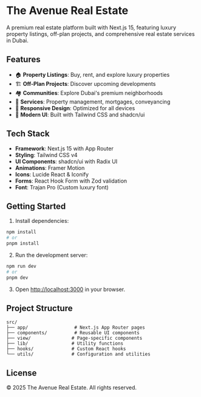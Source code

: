   # The Avenue Real Estate

A premium real estate platform built with Next.js 15, featuring luxury property listings, off-plan projects, and comprehensive real estate services in Dubai.

## Features

- 🏠 **Property Listings**: Buy, rent, and explore luxury properties
- 🏗️ **Off-Plan Projects**: Discover upcoming developments
- 🏘️ **Communities**: Explore Dubai's premium neighborhoods
- 💼 **Services**: Property management, mortgages, conveyancing
- 📱 **Responsive Design**: Optimized for all devices
- 🎨 **Modern UI**: Built with Tailwind CSS and shadcn/ui

## Tech Stack

- **Framework**: Next.js 15 with App Router
- **Styling**: Tailwind CSS v4
- **UI Components**: shadcn/ui with Radix UI
- **Animations**: Framer Motion
- **Icons**: Lucide React & Iconify
- **Forms**: React Hook Form with Zod validation
- **Font**: Trajan Pro (Custom luxury font)

## Getting Started

1. Install dependencies:
```bash
npm install
# or
pnpm install
```

2. Run the development server:
```bash
npm run dev
# or
pnpm dev
```

3. Open [http://localhost:3000](http://localhost:3000) in your browser.

## Project Structure

```
src/
├── app/                 # Next.js App Router pages
├── components/          # Reusable UI components
├── view/               # Page-specific components
├── lib/                # Utility functions
├── hooks/              # Custom React hooks
└── utils/              # Configuration and utilities
```

## License

© 2025 The Avenue Real Estate. All rights reserved.
